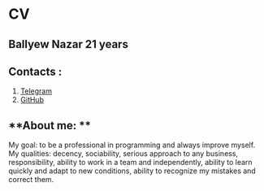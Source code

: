 # **CV**

## **Ballyew Nazar 21 years**

## **Contacts :**

1. [Telegram](https://t.me/MaierDan)
2. [GitHub](https://github.com/19Nazar)

## **About me: **

My goal: to be a professional in programming and always improve myself.
My qualities: decency, sociability, serious approach to any business, responsibility, ability to work in a team and independently, ability to learn quickly and adapt to new conditions, ability to recognize my mistakes and correct them.
